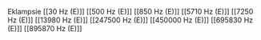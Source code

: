 Eklampsie
[[30 Hz (E)]]
[[500 Hz (E)]]
[[850 Hz (E)]]
[[5710 Hz (E)]]
[[7250 Hz (E)]]
[[13980 Hz (E)]]
[[247500 Hz (E)]]
[[450000 Hz (E)]]
[[695830 Hz (E)]]
[[895870 Hz (E)]]